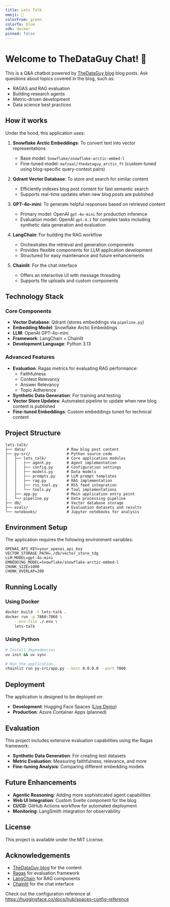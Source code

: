 ```yaml
---
title: Lets Talk
emoji: 🐨
colorFrom: green
colorTo: blue
sdk: docker
pinned: false
---
```


# Welcome to TheDataGuy Chat! 👋

This is a Q&A chatbot powered by [TheDataGuy blog](https://thedataguy.pro/blog/) blog posts. Ask questions about topics covered in the blog, such as:

- RAGAS and RAG evaluation
- Building research agents
- Metric-driven development
- Data science best practices

## How it works

Under the hood, this application uses:

1. **Snowflake Arctic Embeddings**: To convert text into vector representations
   - Base model: `Snowflake/snowflake-arctic-embed-l`
   - Fine-tuned model: `mafzaal/thedataguy_arctic_ft` (custom-tuned using blog-specific query-context pairs)

2. **Qdrant Vector Database**: To store and search for similar content
   - Efficiently indexes blog post content for fast semantic search
   - Supports real-time updates when new blog posts are published

3. **GPT-4o-mini**: To generate helpful responses based on retrieved content
   - Primary model: OpenAI `gpt-4o-mini` for production inference
   - Evaluation model: OpenAI `gpt-4.1` for complex tasks including synthetic data generation and evaluation

4. **LangChain**: For building the RAG workflow
   - Orchestrates the retrieval and generation components
   - Provides flexible components for LLM application development
   - Structured for easy maintenance and future enhancements

5. **Chainlit**: For the chat interface
   - Offers an interactive UI with message threading
   - Supports file uploads and custom components

## Technology Stack

### Core Components
- **Vector Database**: Qdrant (stores embeddings via `pipeline.py`)
- **Embedding Model**: Snowflake Arctic Embeddings
- **LLM**: OpenAI GPT-4o-mini
- **Framework**: LangChain + Chainlit
- **Development Language**: Python 3.13

### Advanced Features
- **Evaluation**: Ragas metrics for evaluating RAG performance:
  - Faithfulness
  - Context Relevancy
  - Answer Relevancy
  - Topic Adherence
- **Synthetic Data Generation**: For training and testing
- **Vector Store Updates**: Automated pipeline to update when new blog content is published
- **Fine-tuned Embeddings**: Custom embeddings tuned for technical content

## Project Structure

```
lets-talk/
├── data/                  # Raw blog post content
├── py-src/                # Python source code
│   ├── lets_talk/         # Core application modules
│   │   ├── agent.py       # Agent implementation
│   │   ├── config.py      # Configuration settings
│   │   ├── models.py      # Data models
│   │   ├── prompts.py     # LLM prompt templates
│   │   ├── rag.py         # RAG implementation
│   │   ├── rss_tool.py    # RSS feed integration
│   │   └── tools.py       # Tool implementations
│   ├── app.py             # Main application entry point
│   └── pipeline.py        # Data processing pipeline
├── db/                    # Vector database storage
├── evals/                 # Evaluation datasets and results
└── notebooks/             # Jupyter notebooks for analysis
```

## Environment Setup

The application requires the following environment variables:

```
OPENAI_API_KEY=your_openai_api_key
VECTOR_STORAGE_PATH=./db/vector_store_tdg
LLM_MODEL=gpt-4o-mini
EMBEDDING_MODEL=Snowflake/snowflake-arctic-embed-l
CHUNK_SIZE=1000
CHUNK_OVERLAP=200
```

## Running Locally

### Using Docker

```bash
docker build -t lets-talk .
docker run -p 7860:7860 \
    --env-file ./.env \
    lets-talk
```

### Using Python

```bash
# Install dependencies
uv init && uv sync

# Run the application
chainlit run py-src/app.py --host 0.0.0.0 --port 7860
```

## Deployment

The application is designed to be deployed on:

- **Development**: Hugging Face Spaces ([Live Demo](https://huggingface.co/spaces/mafzaal/lets_talk))
- **Production**: Azure Container Apps (planned)

## Evaluation

This project includes extensive evaluation capabilities using the Ragas framework:

- **Synthetic Data Generation**: For creating test datasets
- **Metric Evaluation**: Measuring faithfulness, relevance, and more
- **Fine-tuning Analysis**: Comparing different embedding models

## Future Enhancements

- **Agentic Reasoning**: Adding more sophisticated agent capabilities
- **Web UI Integration**: Custom Svelte component for the blog
- **CI/CD**: GitHub Actions workflow for automated deployment
- **Monitoring**: LangSmith integration for observability

## License

This project is available under the MIT License.

## Acknowledgements

- [TheDataGuy blog](https://thedataguy.pro/blog/) for the content
- [Ragas](https://docs.ragas.io/) for evaluation framework
- [LangChain](https://python.langchain.com/docs/get_started/introduction.html) for RAG components
- [Chainlit](https://docs.chainlit.io/) for the chat interface

Check out the configuration reference at https://huggingface.co/docs/hub/spaces-config-reference
